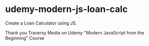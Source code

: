 # udemy-modern-js-loan-calc


Create a Loan Calculator using JS.

Thank you Traversy Media on Udemy "Modern JavaScript from the Beginning" Course
